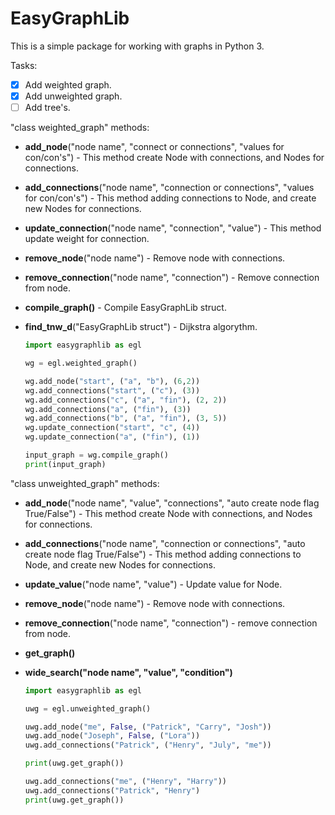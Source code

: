 # EasyGraphLib

This is a simple package for working with graphs in Python 3.

Tasks:
- [x] Add weighted graph.
- [x] Add unweighted graph.
- [ ] Add tree's.

"class weighted_graph" methods:  
    
*  **add_node**("node name", "connect or connections", "values for con/con's") - This method create Node with connections, and Nodes for connections.
    
*  **add_connections**("node name", "connection or connections", "values for con/con's") - This method adding connections to Node, and create new Nodes for connections.  
    
*  **update_connection**("node name", "connection", "value") - This method update weight for connection.  
    
*  **remove_node**("node name") - Remove node with connections.  
    
*  **remove_connection**("node name", "connection") - Remove connection from node.  
    
*  **compile_graph()** - Compile EasyGraphLib struct.  
    
*  **find_tnw_d**("EasyGraphLib struct") - Dijkstra algorythm.  

    ```python
    import easygraphlib as egl

    wg = egl.weighted_graph()

    wg.add_node("start", ("a", "b"), (6,2))
    wg.add_connections("start", ("c"), (3))
    wg.add_connections("c", ("a", "fin"), (2, 2))
    wg.add_connections("a", ("fin"), (3))
    wg.add_connections("b", ("a", "fin"), (3, 5))
    wg.update_connection("start", "c", (4))
    wg.update_connection("a", ("fin"), (1))

    input_graph = wg.compile_graph()
    print(input_graph)
    ```

"class unweighted_graph" methods:  
    
*  **add_node**("node name", "value", "connections", "auto create node flag True/False") - This method create Node with connections, and Nodes for connections.
   
*   **add_connections**("node name", "connection or connections", "auto create node flag True/False") - This method adding connections to Node, and create new Nodes for connections. 
    
*  **update_value**("node name", "value") - Update value for Node.
    
*  **remove_node**("node name") - Remove node with connections.
    
*  **remove_connection**("node name", "connection") - remove connection from node.
    
*  **get_graph()**
    
*  **wide_search("node name", "value", "condition")**

    ```python
    import easygraphlib as egl

    uwg = egl.unweighted_graph()

    uwg.add_node("me", False, ("Patrick", "Carry", "Josh"))
    uwg.add_node("Joseph", False, ("Lora"))
    uwg.add_connections("Patrick", ("Henry", "July", "me"))

    print(uwg.get_graph())

    uwg.add_connections("me", ("Henry", "Harry"))
    uwg.add_connections("Patrick", "Henry")
    print(uwg.get_graph())
    ```